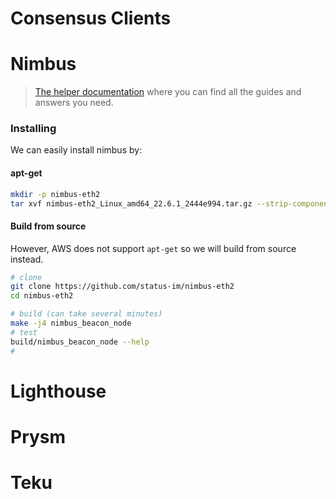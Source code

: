 # Consensus Clients

# Nimbus

> [The helper documentation](https://nimbus.guide) where you can find all the guides and answers you need.

### Installing

We can easily install nimbus by:

#### apt-get

```bash
mkdir -p nimbus-eth2
tar xvf nimbus-eth2_Linux_amd64_22.6.1_2444e994.tar.gz --strip-components 1 -C nimbus-eth2
```

#### Build from source

However, AWS does not support `apt-get` so we will build from source instead.

```bash
# clone
git clone https://github.com/status-im/nimbus-eth2
cd nimbus-eth2

# build (can take several minutes)
make -j4 nimbus_beacon_node
# test
build/nimbus_beacon_node --help
#
```

# Lighthouse

<!-- TODO -->

# Prysm

<!-- TODO -->

# Teku

<!-- TODO -->
